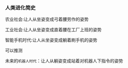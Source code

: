 ### 人类进化简史

农业社会:让人从坐姿变成弓着腰劳作的姿势

工业社会:让人从坐姿变成直着腰在工厂上班的姿势

智能手机时代:让人从坐姿变成躺着刷手机的姿势 

可以推测

未来的`机器人时代`：让人从躺姿变成站着对机器人下指令的姿势